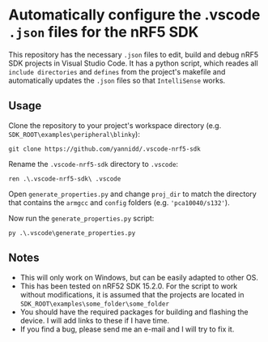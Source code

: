 # Automatically configure the .vscode ```.json``` files for the nRF5 SDK

This repository has the necessary ```.json``` files to edit, build and debug nRF5 SDK projects in Visual Studio Code. It has a python script, which reades all ```include directories``` and ```defines``` from the project's makefile and automatically updates the ```.json``` files so that ```IntelliSense``` works.

## Usage
Clone the repository to your project's workspace directory (e.g. ```SDK_ROOT\examples\peripheral\blinky```):
```
git clone https://github.com/yannidd/.vscode-nrf5-sdk
```
Rename the ```.vscode-nrf5-sdk``` directory to ```.vscode```:
```
ren .\.vscode-nrf5-sdk\ .vscode
```
Open ```generate_properties.py``` and change ```proj_dir``` to match the directory that contains the ```armgcc``` and ```config``` folders (e.g. ```'pca10040/s132'```).

Now run the ```generate_properties.py``` script:
```
py .\.vscode\generate_properties.py
```

## Notes
- This will only work on Windows, but can be easily adapted to other OS.
- This has been tested on nRF52 SDK 15.2.0. For the script to work without modifications, it is assumed that the projects are located in ```SDK_ROOT\examples\some_folder\some_folder```
- You should have the required packages for building and flashing the device. I will add links to these if I have time.
- If you find a bug, please send me an e-mail and I will try to fix it.
